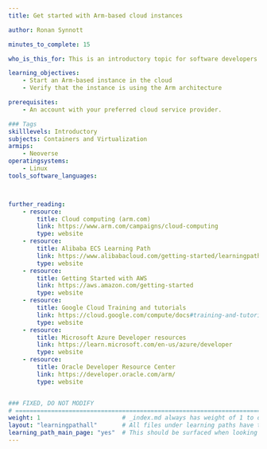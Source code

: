 ```yaml
---
title: Get started with Arm-based cloud instances

author: Ronan Synnott

minutes_to_complete: 15

who_is_this_for: This is an introductory topic for software developers who are new to Arm-based cloud instances.

learning_objectives:
    - Start an Arm-based instance in the cloud
    - Verify that the instance is using the Arm architecture

prerequisites:
    - An account with your preferred cloud service provider.

### Tags
skilllevels: Introductory
subjects: Containers and Virtualization
armips:
    - Neoverse
operatingsystems:
    - Linux
tools_software_languages:



further_reading:
    - resource:
        title: Cloud computing (arm.com)
        link: https://www.arm.com/campaigns/cloud-computing
        type: website
    - resource:
        title: Alibaba ECS Learning Path
        link: https://www.alibabacloud.com/getting-started/learningpath/ecs
        type: website
    - resource:
        title: Getting Started with AWS
        link: https://aws.amazon.com/getting-started
        type: website
    - resource:
        title: Google Cloud Training and tutorials
        link: https://cloud.google.com/compute/docs#training-and-tutorials
        type: website
    - resource:
        title: Microsoft Azure Developer resources
        link: https://learn.microsoft.com/en-us/azure/developer
        type: website
    - resource:
        title: Oracle Developer Resource Center
        link: https://developer.oracle.com/arm/
        type: website


### FIXED, DO NOT MODIFY
# ================================================================================
weight: 1                       # _index.md always has weight of 1 to order correctly
layout: "learningpathall"       # All files under learning paths have this same wrapper
learning_path_main_page: "yes"  # This should be surfaced when looking for related content. Only set for _index.md of learning path content.
---
```

